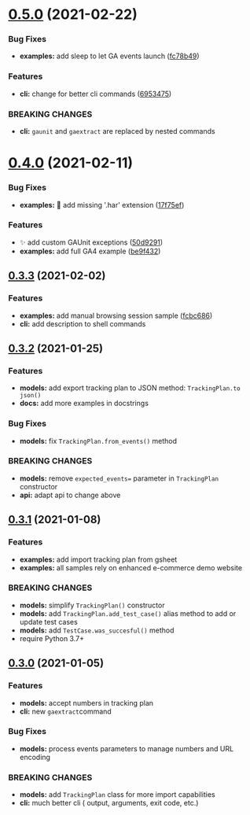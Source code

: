 # [0.5.0](https://github.com/engie-b2c-perf/ga-unit/compare/v0.4.0...v0.5.0) (2021-02-22)


### Bug Fixes

* **examples:** add sleep to let GA events launch ([fc78b49](https://github.com/engie-b2c-perf/ga-unit/commit/fc78b49812cc95994d487a14b7782571e806db91))


### Features

* **cli:** change for better cli commands ([6953475](https://github.com/engie-b2c-perf/ga-unit/commit/69534750786a69a6909eeae8133244a69d1d2207))


### BREAKING CHANGES

* **cli:** `gaunit` and `gaextract` are replaced by nested commands



# [0.4.0](https://github.com/engie-b2c-perf/ga-unit/compare/v0.3.3...v0.4.0) (2021-02-11)


### Bug Fixes

* **examples:** 🐛 add missing '.har' extension ([17f75ef](https://github.com/engie-b2c-perf/ga-unit/commit/17f75ef401f73545839357ff7244eda094cd73d4))


### Features

* ✨ add custom GAUnit exceptions ([50d9291](https://github.com/engie-b2c-perf/ga-unit/commit/50d9291b2c1ad596725c754696eb32ed73fcc341))
* **examples:** add full GA4 example ([be9f432](https://github.com/engie-b2c-perf/ga-unit/commit/be9f4320cb801ec56e3cf04c16b809205a2360af))



## [0.3.3](https://github.com/engie-b2c-perf/ga-unit/compare/v0.3.2...v0.3.3) (2021-02-02)


### Features

* **examples:** add manual browsing session sample ([fcbc686](https://github.com/engie-b2c-perf/ga-unit/commit/fcbc6862ccf53b089884afd6dc8be467e5b98ae0))
* **cli:** add description to shell commands



## [0.3.2](https://github.com/engie-b2c-perf/ga-unit/compare/v0.3.1...v0.3.2) (2021-01-25)


### Features

* **models:** add export tracking plan to JSON method: `TrackingPlan.to json()`
* **docs:** add more examples in docstrings

### Bug Fixes

* **models:** fix `TrackingPlan.from_events()` method

### BREAKING CHANGES

* **models:** remove `expected_events=` parameter in `TrackingPlan` constructor
* **api:** adapt api to change above



## [0.3.1](https://github.com/engie-b2c-perf/ga-unit/compare/v0.3.0...v0.3.1) (2021-01-08)

### Features

* **examples:** add import tracking plan from gsheet
* **examples:** all samples rely on enhanced e-commerce demo website

### BREAKING CHANGES

* **models:** simplify `TrackingPlan()` constructor
* **models:** add `TrackingPlan.add_test_case()` alias method to add or update test cases
* **models:** add `TestCase.was_succesful()` method
* require Python 3.7+



## [0.3.0](https://github.com/engie-b2c-perf/ga-unit/compare/v0.2.1...v0.3.0) (2021-01-05)

### Features

* **models:** accept numbers in tracking plan
* **cli:** new `gaextract`command

### Bug Fixes

* **models:** process events parameters to manage numbers and URL encoding

### BREAKING CHANGES

* **models:** add `TrackingPlan` class for more import capabilities
* **cli:** much better cli ( output, arguments, exit code, etc.)